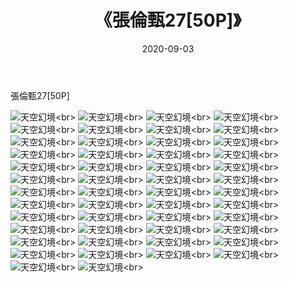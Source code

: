 ﻿---
layout: post
title: 《張倫甄27[50P]》
date: 2020-09-03
img: http://photo.orgx.cf/唯美/2020/張倫甄27[50P]/000.jpg
tags: [美女,清纯,唯美]
---

張倫甄27[50P]



![天空幻境](http://photo.orgx.cf/唯美/2020/張倫甄27[50P]/001.jpg''天空幻境'')<br>
![天空幻境](http://photo.orgx.cf/唯美/2020/張倫甄27[50P]/002.jpg''天空幻境'')<br>
![天空幻境](http://photo.orgx.cf/唯美/2020/張倫甄27[50P]/003.jpg''天空幻境'')<br>
![天空幻境](http://photo.orgx.cf/唯美/2020/張倫甄27[50P]/004.jpg''天空幻境'')<br>
![天空幻境](http://photo.orgx.cf/唯美/2020/張倫甄27[50P]/005.jpg''天空幻境'')<br>
![天空幻境](http://photo.orgx.cf/唯美/2020/張倫甄27[50P]/006.jpg''天空幻境'')<br>
![天空幻境](http://photo.orgx.cf/唯美/2020/張倫甄27[50P]/007.jpg''天空幻境'')<br>
![天空幻境](http://photo.orgx.cf/唯美/2020/張倫甄27[50P]/008.jpg''天空幻境'')<br>
![天空幻境](http://photo.orgx.cf/唯美/2020/張倫甄27[50P]/009.jpg''天空幻境'')<br>
![天空幻境](http://photo.orgx.cf/唯美/2020/張倫甄27[50P]/010.jpg''天空幻境'')<br>
![天空幻境](http://photo.orgx.cf/唯美/2020/張倫甄27[50P]/011.jpg''天空幻境'')<br>
![天空幻境](http://photo.orgx.cf/唯美/2020/張倫甄27[50P]/012.jpg''天空幻境'')<br>
![天空幻境](http://photo.orgx.cf/唯美/2020/張倫甄27[50P]/013.jpg''天空幻境'')<br>
![天空幻境](http://photo.orgx.cf/唯美/2020/張倫甄27[50P]/014.jpg''天空幻境'')<br>
![天空幻境](http://photo.orgx.cf/唯美/2020/張倫甄27[50P]/015.jpg''天空幻境'')<br>
![天空幻境](http://photo.orgx.cf/唯美/2020/張倫甄27[50P]/016.jpg''天空幻境'')<br>
![天空幻境](http://photo.orgx.cf/唯美/2020/張倫甄27[50P]/017.jpg''天空幻境'')<br>
![天空幻境](http://photo.orgx.cf/唯美/2020/張倫甄27[50P]/018.jpg''天空幻境'')<br>
![天空幻境](http://photo.orgx.cf/唯美/2020/張倫甄27[50P]/019.jpg''天空幻境'')<br>
![天空幻境](http://photo.orgx.cf/唯美/2020/張倫甄27[50P]/020.jpg''天空幻境'')<br>
![天空幻境](http://photo.orgx.cf/唯美/2020/張倫甄27[50P]/021.jpg''天空幻境'')<br>
![天空幻境](http://photo.orgx.cf/唯美/2020/張倫甄27[50P]/022.jpg''天空幻境'')<br>
![天空幻境](http://photo.orgx.cf/唯美/2020/張倫甄27[50P]/023.jpg''天空幻境'')<br>
![天空幻境](http://photo.orgx.cf/唯美/2020/張倫甄27[50P]/024.jpg''天空幻境'')<br>
![天空幻境](http://photo.orgx.cf/唯美/2020/張倫甄27[50P]/025.jpg''天空幻境'')<br>
![天空幻境](http://photo.orgx.cf/唯美/2020/張倫甄27[50P]/026.jpg''天空幻境'')<br>
![天空幻境](http://photo.orgx.cf/唯美/2020/張倫甄27[50P]/027.jpg''天空幻境'')<br>
![天空幻境](http://photo.orgx.cf/唯美/2020/張倫甄27[50P]/028.jpg''天空幻境'')<br>
![天空幻境](http://photo.orgx.cf/唯美/2020/張倫甄27[50P]/029.jpg''天空幻境'')<br>
![天空幻境](http://photo.orgx.cf/唯美/2020/張倫甄27[50P]/030.jpg''天空幻境'')<br>
![天空幻境](http://photo.orgx.cf/唯美/2020/張倫甄27[50P]/031.jpg''天空幻境'')<br>
![天空幻境](http://photo.orgx.cf/唯美/2020/張倫甄27[50P]/032.jpg''天空幻境'')<br>
![天空幻境](http://photo.orgx.cf/唯美/2020/張倫甄27[50P]/033.jpg''天空幻境'')<br>
![天空幻境](http://photo.orgx.cf/唯美/2020/張倫甄27[50P]/034.jpg''天空幻境'')<br>
![天空幻境](http://photo.orgx.cf/唯美/2020/張倫甄27[50P]/035.jpg''天空幻境'')<br>
![天空幻境](http://photo.orgx.cf/唯美/2020/張倫甄27[50P]/036.jpg''天空幻境'')<br>
![天空幻境](http://photo.orgx.cf/唯美/2020/張倫甄27[50P]/037.jpg''天空幻境'')<br>
![天空幻境](http://photo.orgx.cf/唯美/2020/張倫甄27[50P]/038.jpg''天空幻境'')<br>
![天空幻境](http://photo.orgx.cf/唯美/2020/張倫甄27[50P]/039.jpg''天空幻境'')<br>
![天空幻境](http://photo.orgx.cf/唯美/2020/張倫甄27[50P]/040.jpg''天空幻境'')<br>
![天空幻境](http://photo.orgx.cf/唯美/2020/張倫甄27[50P]/041.jpg''天空幻境'')<br>
![天空幻境](http://photo.orgx.cf/唯美/2020/張倫甄27[50P]/042.jpg''天空幻境'')<br>
![天空幻境](http://photo.orgx.cf/唯美/2020/張倫甄27[50P]/043.jpg''天空幻境'')<br>
![天空幻境](http://photo.orgx.cf/唯美/2020/張倫甄27[50P]/044.jpg''天空幻境'')<br>
![天空幻境](http://photo.orgx.cf/唯美/2020/張倫甄27[50P]/045.jpg''天空幻境'')<br>
![天空幻境](http://photo.orgx.cf/唯美/2020/張倫甄27[50P]/046.jpg''天空幻境'')<br>
![天空幻境](http://photo.orgx.cf/唯美/2020/張倫甄27[50P]/047.jpg''天空幻境'')<br>
![天空幻境](http://photo.orgx.cf/唯美/2020/張倫甄27[50P]/048.jpg''天空幻境'')<br>
![天空幻境](http://photo.orgx.cf/唯美/2020/張倫甄27[50P]/049.jpg''天空幻境'')<br>
![天空幻境](http://photo.orgx.cf/唯美/2020/張倫甄27[50P]/050.jpg''天空幻境'')<br>